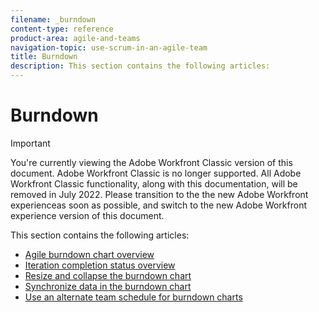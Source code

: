 ```yaml
---
filename: _burndown
content-type: reference
product-area: agile-and-teams
navigation-topic: use-scrum-in-an-agile-team
title: Burndown
description: This section contains the following articles:
---
```


# Burndown

>[!IMPORTANT]
>
>You're currently viewing the Adobe Workfront Classic version of this document. Adobe Workfront Classic is no longer supported. All Adobe Workfront Classic functionality, along with this documentation, will be removed in July 2022. Please transition to the the new Adobe Workfront experienceas soon as possible, and switch to the new Adobe Workfront experience version of this document.

This section contains the following articles:

* [Agile burndown chart overview](../../../agile/use-scrum-in-an-agile-team/burndown/burndown-chart-overview.md) 
* [Iteration completion status overview](../../../agile/use-scrum-in-an-agile-team/burndown/iteration-completion-status-overview.md) 
* [Resize and collapse the burndown chart](../../../agile/use-scrum-in-an-agile-team/burndown/resize-collapse-burndown-chart.md) 
* [Synchronize data in the burndown chart](../../../agile/use-scrum-in-an-agile-team/burndown/sync-the-burndown-chart.md) 
* [Use an alternate team schedule for burndown charts](../../../agile/use-scrum-in-an-agile-team/burndown/use-alt--team-schedule-burndown-charts.md)

